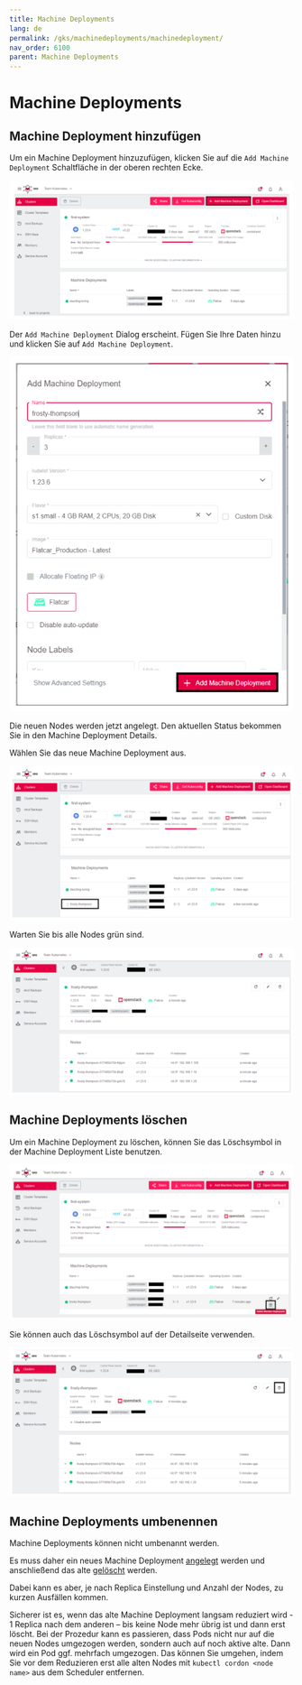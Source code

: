 ```yaml
---
title: Machine Deployments
lang: de
permalink: /gks/machinedeployments/machinedeployment/
nav_order: 6100
parent: Machine Deployments
---
```

<!-- LTeX:  language=de-DE -->
# Machine Deployments

## Machine Deployment hinzufügen

Um ein Machine Deployment hinzuzufügen, klicken Sie auf die `Add Machine Deployment` Schaltfläche in der oberen rechten Ecke.

![add_machine_deployment](../images/MachDepl01.png)

Der `Add Machine Deployment` Dialog erscheint.
Fügen Sie Ihre Daten hinzu und klicken Sie auf `Add Machine Deployment`.

![add_dialog](../images/MachDepl03.png)

Die neuen Nodes werden jetzt angelegt. Den aktuellen Status bekommen Sie in den Machine Deployment Details.

Wählen Sie das neue Machine Deployment aus.

![machine_deployment_overview](../images/MachDepl04.png)

Warten Sie bis alle Nodes grün sind.

![machine_deployment_status](../images/MachDepl05.png)

## Machine Deployments löschen

Um ein Machine Deployment zu löschen, können Sie das Löschsymbol in der Machine Deployment Liste benutzen.

![delete_from_list](../images/MachDepl06.png)

Sie können auch das Löschsymbol auf der Detailseite verwenden.

![delete_from_details](../images/MachDepl07.png)

## Machine Deployments umbenennen

Machine Deployments können nicht umbenannt werden.

Es muss daher ein neues Machine Deployment [angelegt](#machine-deployment-hinzufügen) werden und anschließend das alte [gelöscht](#machine-deployments-löschen) werden.

Dabei kann es aber, je nach Replica Einstellung und Anzahl der Nodes, zu kurzen Ausfällen kommen.

Sicherer ist es, wenn das alte Machine Deployment langsam reduziert wird - 1 Replica nach dem anderen – bis keine Node mehr übrig ist und dann erst löscht. Bei der Prozedur kann es passieren, dass Pods nicht nur auf die neuen Nodes umgezogen werden, sondern auch auf noch aktive alte. Dann wird ein Pod ggf. mehrfach umgezogen. Das können Sie umgehen, indem Sie vor dem Reduzieren erst alle alten Nodes mit `kubectl cordon <node name>` aus dem Scheduler entfernen.
